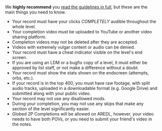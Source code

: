 We **highly recommend** you [read the guidelines in full](/guidelines/), but these are the main things you need to know.

* Your record must have your clicks *COMPLETELY* audible throughout the whole level.
* Your completion video must be uploaded to YouTube or another video sharing platform.
* Completion videos may not be deleted after they are accepted.
* Videos with extremely vulgar content or audio can be denied.
* Your record must have a cheat indicator visible on the level's end screen.
* If you are using an LDM or a bugfix copy of a level, it must either be approved by list staff, or not make a difference without a doubt.
* Your record must show the stats shown on the endscreen (attempts, orbs, etc.).
* If your record is in the top 400, you must have raw footage, with split audio tracks, uploaded in a downloadable format (e.g. Google Drive) and submitted along with your public video.
* Your record may not use any disallowed mods.
* During your completion, you may not use any skips that make any section of the level significantly easier.
* Globed 2P Completions will be allowed on AREDL, however, your video needs to have both POVs, or you need to submit your friend's video in the notes.


